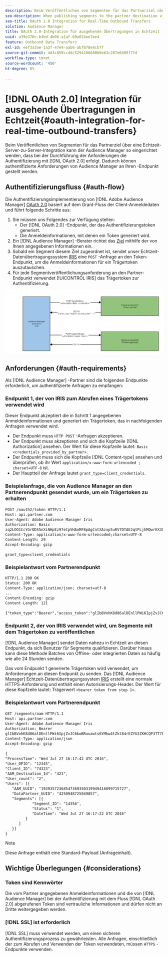 ```yaml
---
description: Beim Veröffentlichen von Segmenten für das Partnerziel über eine Echtzeit-Server-zu-Server-Integration kann Audience Manager so eingerichtet werden, dass bei der Erstellung der Anforderungen eine Authentifizierung mit OAuth 2.0 erfolgt. Dadurch können authentifizierte Anforderungen von Audience Manager an Ihren -Endpunkt gestellt werden.
seo-description: When publishing segments to the partner destination via a realtime server-to-server integration, Audience Manager can be set up to authenticate using OAuth 2.0 when making the requests. This presents the ability to issue authenticated requests from Audience Manager to your endpoint.
seo-title: OAuth 2.0 Integration for Real-Time Outbound Transfers
solution: Audience Manager
title: OAuth 2.0-Integration für ausgehende Übertragungen in Echtzeit
uuid: a39e370c-b3bd-4b06-a1af-60a024ee7ee4
feature: Outbound Data Transfers
exl-id: eef3a3ae-1a3f-47e9-aab6-abf878e4cb77
source-git-commit: 4d3c859cc4dc5294286680b0e63c287e0409f7fd
workflow-type: tm+mt
source-wordcount: '450'
ht-degree: 0%

---
```


# [!DNL OAuth 2.0] Integration für ausgehende Übertragungen in Echtzeit{#oauth-integration-for-real-time-outbound-transfers}

Beim Veröffentlichen von Segmenten für das Partnerziel über eine Echtzeit-Server-zu-Server-Integration kann der Audience Manager so eingerichtet werden, dass bei der Durchführung der Anforderungen die Authentifizierung mit [!DNL OAuth 2.0] erfolgt. Dadurch können authentifizierte Anforderungen von Audience Manager an Ihren -Endpunkt gestellt werden.

## Authentifizierungsfluss {#auth-flow}

Die Authentifizierungsimplementierung von [!DNL Adobe Audience Manager] [OAuth 2.0](https://tools.ietf.org/html/rfc6749#section-4.4) basiert auf dem Grant-Fluss der Client-Anmeldedaten und führt folgende Schritte aus:

1. Sie müssen uns Folgendes zur Verfügung stellen:
   * Der [!DNL OAuth 2.0] -Endpunkt, der das Authentifizierungstoken generiert.
   * Die Anmeldeinformationen, mit denen ein Token generiert wird.
1. Ein [!DNL Audience Manager] -Berater richtet das [Ziel](../../../features/destinations/destinations.md) mithilfe der von Ihnen angegebenen Informationen ein.
1. Sobald ein Segment diesem Ziel zugeordnet ist, sendet unser Echtzeit-Datenübertragungssystem [IRIS](../../../reference/system-components/components-data-action.md#iris) eine `POST` -Anfrage an den Token-Endpunkt, um die Anmeldeinformationen für ein Trägertoken auszutauschen.
1. Für jede Segmentveröffentlichungsanforderung an den Partner-Endpunkt verwendet [!UICONTROL IRIS] das Trägertoken zur Authentifizierung.

![](assets/oauth2-iris.png)

## Anforderungen {#auth-requirements}

Als [!DNL Audience Manager] -Partner sind die folgenden Endpunkte erforderlich, um authentifizierte Anfragen zu empfangen:

### Endpunkt 1, der von IRIS zum Abrufen eines Trägertokens verwendet wird

Dieser Endpunkt akzeptiert die in Schritt 1 angegebenen Anmeldeinformationen und generiert ein Trägertoken, das in nachfolgenden Anfragen verwendet wird.

* Der Endpunkt muss `HTTP POST` -Anfragen akzeptieren.
* Der Endpunkt muss akzeptieren und sich die Kopfzeile [!DNL Authorization] ansehen. Der Wert für diese Kopfzeile lautet: `Basic <credentials_provided_by_partner>`.
* Der Endpunkt muss sich die Kopfzeile [!DNL Content-type] ansehen und überprüfen, ob ihr Wert `application/x-www-form-urlencoded ; charset=UTF-8` ist.
* Der Hauptteil der Anfrage lautet `grant_type=client_credentials`.

### Beispielanfrage, die von Audience Manager an den Partnerendpunkt gesendet wurde, um ein Trägertoken zu erhalten

```
POST /oauth2/token HTTP/1.1
Host: api.partner.com
User-Agent: Adobe Audience Manager Iris
Authorization: Basic zq2LOO1CcYGrODS5nXiNHpEz97eCpVHAoMF8pAgCntXAzxp5uRV7DTAE2qtPLjhMQwrEX3O6MHV4S
Content-Type: application/x-www-form-urlencoded;charset=UTF-8
Content-Length: 29
Accept-Encoding: gzip
  
grant_type=client_credentials
```

### Beispielantwort vom Partnerendpunkt

```
HTTP/1.1 200 OK
Status: 200 OK
Content-Type: application/json; charset=utf-8
...
Content-Encoding: gzip
Content-Length: 121
  
{"token_type":"Bearer","access_token":"glIbBVohK8d86alDEnllPWi6IpjZvJC6kwBRuuawts6YMkw4tZkt84rEZYU2ZKHCQP3TT7PnzCQPI0yY"}
```

### Endpunkt 2, der von IRIS verwendet wird, um Segmente mit dem Trägertoken zu veröffentlichen

[!DNL Audience Manager] sendet Daten nahezu in Echtzeit an diesen Endpunkt, da sich Benutzer für Segmente qualifizieren. Darüber hinaus kann diese Methode Batches von Offline- oder integrierten Daten so häufig wie alle 24 Stunden senden.

Das vom Endpunkt 1 generierte Trägertoken wird verwendet, um Anforderungen an diesen Endpunkt zu senden. Das [!DNL Audience Manager] Echtzeit-Datenübertragungssystem [IRIS](../../../reference/system-components/components-data-action.md#iris) erstellt eine normale HTTPS-Anforderung und enthält einen Autorisierungs-Header. Der Wert für diese Kopfzeile lautet: Trägerwert `<bearer token from step 1>`.

### Beispielantwort vom Partnerendpunkt

```
GET /segments/aam HTTP/1.1
Host: api.partner.com
User-Agent: Adobe Audience Manager Iris
Authorization: Bearer glIbBVohK8d86alDEnllPWi6IpjZvJC6kwBRuuawts6YMkw4tZkt84rEZYU2ZKHCQP3TT7PnzCQPI0yY
Content-Type: application/json
Accept-Encoding: gzip
   
{
"ProcessTime": "Wed Jul 27 16:17:42 UTC 2016",
"User_DPID": "12345",
"Client_ID": "74323",
"AAM_Destination_Id": "423",
"User_count": "2",
"Users": [{
   "AAM_UUID": "19393572368547369350319949416899715727",
   "DataPartner_UUID": "4250948725049857",
   "Segments": [{
            "Segment_ID": "14356",
            "Status": "1",
            "DateTime": "Wed Jul 27 16:17:22 UTC 2016"
         }
      ]
   }]
}
```

>[!NOTE]
>
>Diese Anfrage enthält eine Standard-Payload (Anfrageinhalt).

## Wichtige Überlegungen {#considerations}

### Token sind Kennwörter

Die vom Partner angegebenen Anmeldeinformationen und die von [!DNL Audience Manager] bei der Authentifizierung mit dem Fluss [!DNL OAuth 2.0] abgerufenen Token sind vertrauliche Informationen und dürfen nicht an Dritte weitergegeben werden.

### [!DNL SSL] ist erforderlich

[!DNL SSL] muss verwendet werden, um einen sicheren Authentifizierungsprozess zu gewährleisten. Alle Anfragen, einschließlich der zum Abrufen und Verwenden der Token verwendeten, müssen `HTTPS` -Endpunkte verwenden.
